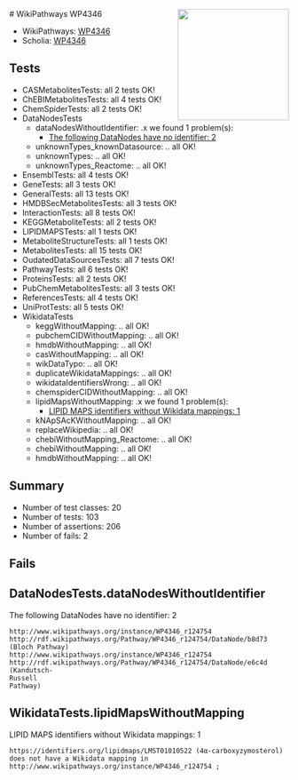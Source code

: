 <img style="float: right; width: 200px" src="https://upload.wikimedia.org/wikipedia/commons/thumb/8/83/Wplogo_with_text_500.png/640px-Wplogo_with_text_500.png" />
# WikiPathways WP4346

* WikiPathways: [WP4346](https://new.wikipathways.org/pathways/WP4346)
* Scholia: [WP4346](https://scholia.toolforge.org/wikipathways/WP4346)
## Tests
* CASMetabolitesTests: all 2 tests OK!
* ChEBIMetabolitesTests: all 4 tests OK!
* ChemSpiderTests: all 2 tests OK!
* DataNodesTests
    * dataNodesWithoutIdentifier: .x we found 1 problem(s):
        * [The following DataNodes have no identifier: 2](#d2d32fa1)
    * unknownTypes_knownDatasource: .. all OK!
    * unknownTypes: .. all OK!
    * unknownTypes_Reactome: .. all OK!
* EnsemblTests: all 4 tests OK!
* GeneTests: all 3 tests OK!
* GeneralTests: all 13 tests OK!
* HMDBSecMetabolitesTests: all 3 tests OK!
* InteractionTests: all 8 tests OK!
* KEGGMetaboliteTests: all 2 tests OK!
* LIPIDMAPSTests: all 1 tests OK!
* MetaboliteStructureTests: all 1 tests OK!
* MetabolitesTests: all 15 tests OK!
* OudatedDataSourcesTests: all 7 tests OK!
* PathwayTests: all 6 tests OK!
* ProteinsTests: all 2 tests OK!
* PubChemMetabolitesTests: all 3 tests OK!
* ReferencesTests: all 4 tests OK!
* UniProtTests: all 5 tests OK!
* WikidataTests
    * keggWithoutMapping: .. all OK!
    * pubchemCIDWithoutMapping: .. all OK!
    * hmdbWithoutMapping: .. all OK!
    * casWithoutMapping: .. all OK!
    * wikDataTypo: .. all OK!
    * duplicateWikidataMappings: .. all OK!
    * wikidataIdentifiersWrong: .. all OK!
    * chemspiderCIDWithoutMapping: .. all OK!
    * lipidMapsWithoutMapping: .x we found 1 problem(s):
        * [LIPID MAPS identifiers without Wikidata mappings: 1](#7dfdfb41)
    * kNApSAcKWithoutMapping: .. all OK!
    * replaceWikipedia: .. all OK!
    * chebiWithoutMapping_Reactome: .. all OK!
    * chebiWithoutMapping: .. all OK!
    * hmdbWithoutMapping: .. all OK!


## Summary

* Number of test classes: 20
* Number of tests: 103
* Number of assertions: 206
* Number of fails: 2

## Fails

<a name="d2d32fa1" />

## DataNodesTests.dataNodesWithoutIdentifier

The following DataNodes have no identifier: 2
```
http://www.wikipathways.org/instance/WP4346_r124754 http://rdf.wikipathways.org/Pathway/WP4346_r124754/DataNode/b8d73 (Bloch Pathway)
http://www.wikipathways.org/instance/WP4346_r124754 http://rdf.wikipathways.org/Pathway/WP4346_r124754/DataNode/e6c4d (Kandutsch-
Russell 
Pathway)
```

<a name="7dfdfb41" />

## WikidataTests.lipidMapsWithoutMapping

LIPID MAPS identifiers without Wikidata mappings: 1
```
https://identifiers.org/lipidmaps/LMST01010522 (4α-carboxyzymosterol) does not have a Wikidata mapping in http://www.wikipathways.org/instance/WP4346_r124754 ; 
```

